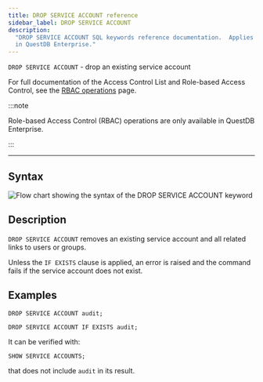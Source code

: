 ```yaml
---
title: DROP SERVICE ACCOUNT reference
sidebar_label: DROP SERVICE ACCOUNT
description:
  "DROP SERVICE ACCOUNT SQL keywords reference documentation.  Applies to RBAC
  in QuestDB Enterprise."
---
```


`DROP SERVICE ACCOUNT` - drop an existing service account

For full documentation of the Access Control List and Role-based Access Control,
see the [RBAC operations](/docs/operations/rbac) page.

:::note

Role-based Access Control (RBAC) operations are only available in QuestDB
Enterprise.

:::

---

## Syntax

![Flow chart showing the syntax of the DROP SERVICE ACCOUNT keyword](/img/docs/diagrams/dropServiceAccount.svg)

## Description

`DROP SERVICE ACCOUNT` removes an existing service account and all related links
to users or groups.

Unless the `IF EXISTS` clause is applied, an error is raised and the command
fails if the service account does not exist.

## Examples

```questdb-sql
DROP SERVICE ACCOUNT audit;

DROP SERVICE ACCOUNT IF EXISTS audit;
```

It can be verified with:

```questdb-sql
SHOW SERVICE ACCOUNTS;
```

that does not include `audit` in its result.
